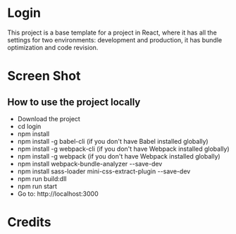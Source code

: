 # Login
This project is a base template for a project in React, where it has all the settings for two environments: development and production, it has bundle optimization and code revision.

# Screen Shot

## How to use the project locally

- Download the project
- cd login
- npm install
- npm install -g babel-cli (if you don't have Babel installed globally)
- npm install -g webpack-cli (if you don't have Webpack installed globally)
- npm install -g webpack (if you don't have Webpack installed globally)
- npm install webpack-bundle-analyzer --save-dev
- npm install sass-loader mini-css-extract-plugin --save-dev
- npm run build:dll
- npm run start
- Go to: http://localhost:3000

# Credits
